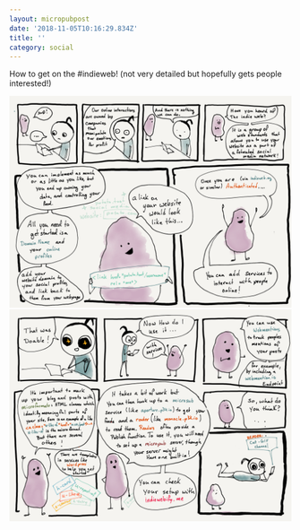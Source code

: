 ```yaml
---
layout: micropubpost
date: '2018-11-05T10:16:29.834Z'
title: ''
category: social
---
```


How to get on the #indieweb! (not very detailed but hopefully gets people interested!)


![indieweb image 1, showing how to get authenticated](/images/2018-11-06-indieweb-1.png)
![indieweb image 2, with more details about microformats and such](/images/2018-11-06-indieweb-2.png)
